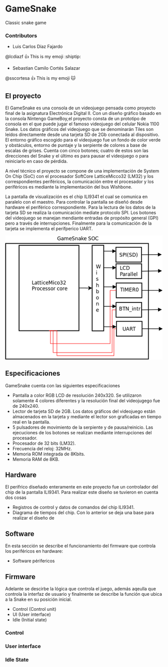 # GameSnake
Classic snake game

### Contributors

- Luis Carlos Díaz Fajardo

@lcdiazf :+1: This is my emoji :shiptip:

- Sebastian Camilo Cortés Salazar

@sscortesa :+1: This is my emoji :cat:

## El proyecto
El GameSnake es una consola de un videojuego pensada como proyecto final de la asignatura Electrónica Digital II. Con un diseño gráfico basado en la consola Nintengo GameBoy,el proyecto consta de un prototipo de consola en el que puede jugar el famoso videojuego del celular Nokia 1100 Snake. Los datos gráficos del videojuego que se denominarán Tiles son leídos directamente desde una tarjeta SD de 2Gb conectada al dispositivo. El entorno gráfico escogido para el videojuego fue un fondo de color verde y obstáculos, entorno de puntaje y la serpiente de colores a base de escalas de grises. Cuenta con cinco botones; cuatro de estos son las direcciones del Snake y el último es para pausar el videojuego o para reiniciarlo en caso de pérdida.

A nivel técnico el proyecto se compone de una implementación de System On Chip (SoC) con el procesador SoftCore LatticeMicco32 (LM32) y los correspondientes periféricos, la comunicación entre el procesador y los periféricos es mediante la implementación del bus Wishbone.

La pantalla de visualización es el chip ILI9341 el cual se comunica en paralelo con el maestro. Para controlar la pantalla se diseñó desde hardware el periférico correspondiente. Para la lectura de los datos de la tarjeta SD se realiza la comunicación mediate protocolo SPI. Los botones del videojuego se manejan mendiante entradas de propósito general (GPI) pero a través de interrupciones. Finalmente para la comunicación de la tarjeta se implementa el perifperico UART. 

![GameSnake SOC](docs/SOC.png)

## Especificaciones
GameSnake cuenta con las siguientes especificaciones 

* Pantalla a color RGB LCD de resolución 240x320. Se utilizaron solamente 4 colores diferentes y la resolución final del videojugego fue de 240x240.
* Lector de tarjeta SD de 2GB. Los datos gráficos del videojuego están almacenados en la tarjeta y mediante el lector son graficadas en tiempo real en la pantalla.
* 5 pulsadores de movimiento de la serpiente y de pausa/reinicio. Las ejecuciones de los botones se realizan mediante interrupciones del procesador.
* Procesador de 32 bits (LM32).
* Frecuencia del reloj: 32MHz.
* Memoria ROM integrada de 8Kbits.
* Memoria RAM de 8KB.


## Hardware
El perifrico diseñado enteramente en este proyecto fue un controlador del chip de la pantalla ILI9341. Para realizar este diseño se tuvieron en cuenta dos cosas

* Registros de control y datos de comandos del chip ILI9341.
* Diagrama de tiempos del chip.
Con lo anterior se deja una base para realizar el diseño de 

## Software
En esta sección se describe el funcionamiento del firmware que controla los periféricos en hardware:
* Software périfericos

## Firmware
Adelante se descirbe la lógica que controla el juego, además aqeulla que controla la interfaz de usuario y finalmente se describe la función que ubica a la Snake en su posición inicial.

* Control (Control unit)
* UI (User interface)
* Idle (Initial state)

### Control

### User interface

### Idle State
